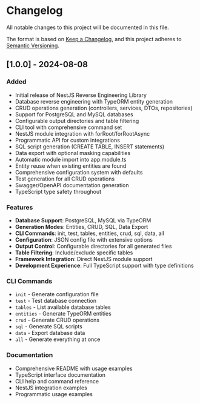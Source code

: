 # Changelog

All notable changes to this project will be documented in this file.

The format is based on [Keep a Changelog](https://keepachangelog.com/en/1.0.0/),
and this project adheres to [Semantic Versioning](https://semver.org/spec/v2.0.0.html).

## [1.0.0] - 2024-08-08

### Added
- Initial release of NestJS Reverse Engineering Library
- Database reverse engineering with TypeORM entity generation
- CRUD operations generation (controllers, services, DTOs, repositories)
- Support for PostgreSQL and MySQL databases
- Configurable output directories and table filtering
- CLI tool with comprehensive command set
- NestJS module integration with forRoot/forRootAsync
- Programmatic API for custom integrations
- SQL script generation (CREATE TABLE, INSERT statements)
- Data export with optional masking capabilities
- Automatic module import into app.module.ts
- Entity reuse when existing entities are found
- Comprehensive configuration system with defaults
- Test generation for all CRUD operations
- Swagger/OpenAPI documentation generation
- TypeScript type safety throughout

### Features
- **Database Support**: PostgreSQL, MySQL via TypeORM
- **Generation Modes**: Entities, CRUD, SQL, Data Export
- **CLI Commands**: init, test, tables, entities, crud, sql, data, all
- **Configuration**: JSON config file with extensive options
- **Output Control**: Configurable directories for all generated files
- **Table Filtering**: Include/exclude specific tables
- **Framework Integration**: Direct NestJS module support
- **Development Experience**: Full TypeScript support with type definitions

### CLI Commands
- `init` - Generate configuration file
- `test` - Test database connection
- `tables` - List available database tables
- `entities` - Generate TypeORM entities
- `crud` - Generate CRUD operations
- `sql` - Generate SQL scripts
- `data` - Export database data
- `all` - Generate everything at once

### Documentation
- Comprehensive README with usage examples
- TypeScript interface documentation
- CLI help and command reference
- NestJS integration examples
- Programmatic usage examples
